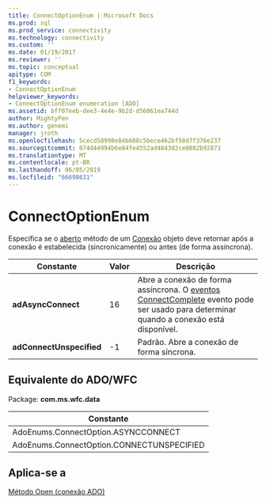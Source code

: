 ```yaml
---
title: ConnectOptionEnum | Microsoft Docs
ms.prod: sql
ms.prod_service: connectivity
ms.technology: connectivity
ms.custom: ''
ms.date: 01/19/2017
ms.reviewer: ''
ms.topic: conceptual
apitype: COM
f1_keywords:
- ConnectOptionEnum
helpviewer_keywords:
- ConnectOptionEnum enumeration [ADO]
ms.assetid: bff07eeb-dee3-4e4e-9b2d-d56061ea744d
author: MightyPen
ms.author: genemi
manager: jroth
ms.openlocfilehash: 5cecd58998e84b608c5bece462bf58d7f376e237
ms.sourcegitcommit: 074d44994b6e84fe4552ad4843d2ce0882b92871
ms.translationtype: MT
ms.contentlocale: pt-BR
ms.lasthandoff: 06/05/2019
ms.locfileid: "66698631"
---
```

# <a name="connectoptionenum"></a>ConnectOptionEnum
Especifica se o [aberto](../../../ado/reference/ado-api/open-method-ado-connection.md) método de um [Conexão](../../../ado/reference/ado-api/connection-object-ado.md) objeto deve retornar após a conexão é estabelecida (sincronicamente) ou antes (de forma assíncrona).  
  
|Constante|Valor|Descrição|  
|--------------|-----------|-----------------|  
|**adAsyncConnect**|16|Abre a conexão de forma assíncrona. O [eventos ConnectComplete](../../../ado/reference/ado-api/connectcomplete-and-disconnect-events-ado.md) evento pode ser usado para determinar quando a conexão está disponível.|  
|**adConnectUnspecified**|-1|Padrão. Abre a conexão de forma síncrona.|  
  
## <a name="adowfc-equivalent"></a>Equivalente do ADO/WFC  
 Package: **com.ms.wfc.data**  
  
|Constante|  
|--------------|  
|AdoEnums.ConnectOption.ASYNCCONNECT|  
|AdoEnums.ConnectOption.CONNECTUNSPECIFIED|  
  
## <a name="applies-to"></a>Aplica-se a  
 [Método Open (conexão ADO)](../../../ado/reference/ado-api/open-method-ado-connection.md)

